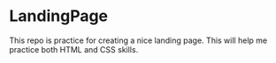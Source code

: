 # LandingPage
This repo is practice for creating a nice landing page. This will help me practice both HTML and CSS skills.
